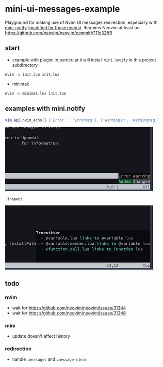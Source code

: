 # mini-ui-messages-example
Playground for making use of Nvim UI messages redirection, especially with [mini-notify](https://github.com/echasnovski/mini.notify) ([modified for these needs](https://github.com/przepompownia/mini.notify/tree/ui-messages)). Requires Neovim at least on https://github.com/neovim/neovim/commit/f111c32ff9

## start
- example with plugin: in particular it will install `mini.notify` in this project subdirectory
```sh
nvim -u init.lua init.lua
```
- minimal:
```sh
nvim -u minimal.lua init.lua
```

## examples with mini.notify
```lua
vim.api.nvim_echo({ {'Error ', 'ErrorMsg'}, {'Warning\n', 'WarningMsg'}, {'Added ', 'DiffAdd'}, {'Changed', 'DiffChange'} }, false, {})
```
![nvim_echo](assets/nvim-echo.png)
```vim
:Inspect
```
![inspect](assets/inspect.png)

## todo
### nvim
- wait for https://github.com/neovim/neovim/issues/31244
- wait for https://github.com/neovim/neovim/issues/31248
### mini
- update doesn't affect history
### redirection
- handle `:messages` and `:message clear`
